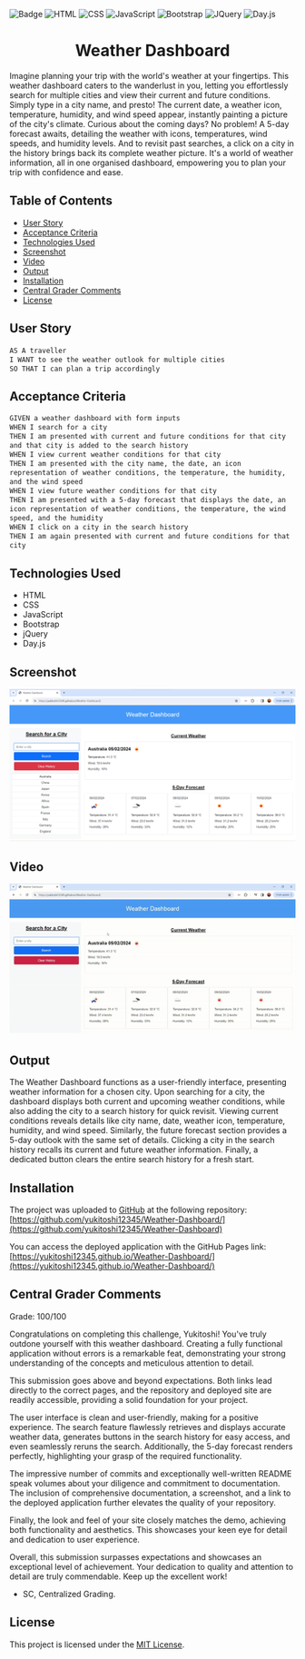 ![Badge](https://img.shields.io/badge/License-MIT-yellow.svg) ![HTML](https://img.shields.io/badge/HTML-blue) ![CSS](https://img.shields.io/badge/CSS-red) ![JavaScript](https://img.shields.io/badge/JavaScript-yellow) ![Bootstrap](https://img.shields.io/badge/Bootstrap-purple) ![JQuery](https://img.shields.io/badge/JQuery-green) ![Day.js](https://img.shields.io/badge/Day.js-orange)

<h1 align = "center"> Weather Dashboard </h1>
Imagine planning your trip with the world's weather at your fingertips. This weather dashboard caters to the wanderlust in you, letting you effortlessly search for multiple cities and view their current and future conditions. Simply type in a city name, and presto! The current date, a weather icon, temperature, humidity, and wind speed appear, instantly painting a picture of the city's climate. Curious about the coming days? No problem! A 5-day forecast awaits, detailing the weather with icons, temperatures, wind speeds, and humidity levels. And to revisit past searches, a click on a city in the history brings back its complete weather picture. It's a world of weather information, all in one organised dashboard, empowering you to plan your trip with confidence and ease.

## Table of Contents

- [User Story](#user-story)
- [Acceptance Criteria](#acceptance-criteria)
- [Technologies Used](#technologies-used)
- [Screenshot](#screenshot)
- [Video](#video)
- [Output](#output)
- [Installation](#installation)
- [Central Grader Comments](#central-grader-comments)
- [License](#license)

## User Story

```
AS A traveller
I WANT to see the weather outlook for multiple cities
SO THAT I can plan a trip accordingly
```

## Acceptance Criteria

```
GIVEN a weather dashboard with form inputs
WHEN I search for a city
THEN I am presented with current and future conditions for that city and that city is added to the search history
WHEN I view current weather conditions for that city
THEN I am presented with the city name, the date, an icon representation of weather conditions, the temperature, the humidity, and the wind speed
WHEN I view future weather conditions for that city
THEN I am presented with a 5-day forecast that displays the date, an icon representation of weather conditions, the temperature, the wind speed, and the humidity
WHEN I click on a city in the search history
THEN I am again presented with current and future conditions for that city
```

## Technologies Used

- HTML
- CSS
- JavaScript
- Bootstrap
- jQuery
- Day.js

## Screenshot

![](./assets/images/screenshot.png)

## Video

![](./assets/videos/screenrecord.gif)

## Output

The Weather Dashboard functions as a user-friendly interface, presenting weather information for a chosen city. Upon searching for a city, the dashboard displays both current and upcoming weather conditions, while also adding the city to a search history for quick revisit. Viewing current conditions reveals details like city name, date, weather icon, temperature, humidity, and wind speed. Similarly, the future forecast section provides a 5-day outlook with the same set of details. Clicking a city in the search history recalls its current and future weather information. Finally, a dedicated button clears the entire search history for a fresh start.

## Installation

The project was uploaded to [GitHub](https://github.com/) at the following repository:
[https://github.com/yukitoshi12345/Weather-Dashboard/](https://github.com/yukitoshi12345/Weather-Dashboard)

You can access the deployed application with the GitHub Pages link:
[https://yukitoshi12345.github.io/Weather-Dashboard/](https://yukitoshi12345.github.io/Weather-Dashboard/)

## Central Grader Comments

Grade: 100/100

Congratulations on completing this challenge, Yukitoshi! You've truly outdone yourself with this weather dashboard. Creating a fully functional application without errors is a remarkable feat, demonstrating your strong understanding of the concepts and meticulous attention to detail.

This submission goes above and beyond expectations. Both links lead directly to the correct pages, and the repository and deployed site are readily accessible, providing a solid foundation for your project.

The user interface is clean and user-friendly, making for a positive experience. The search feature flawlessly retrieves and displays accurate weather data, generates buttons in the search history for easy access, and even seamlessly reruns the search. Additionally, the 5-day forecast renders perfectly, highlighting your grasp of the required functionality.

The impressive number of commits and exceptionally well-written README speak volumes about your diligence and commitment to documentation. The inclusion of comprehensive documentation, a screenshot, and a link to the deployed application further elevates the quality of your repository.

Finally, the look and feel of your site closely matches the demo, achieving both functionality and aesthetics. This showcases your keen eye for detail and dedication to user experience.

Overall, this submission surpasses expectations and showcases an exceptional level of achievement. Your dedication to quality and attention to detail are truly commendable. Keep up the excellent work!

- SC, Centralized Grading.

## License

This project is licensed under the [MIT License](https://github.com/Yukitoshi12345/Weather-Dashboard/blob/main/LICENSE).
